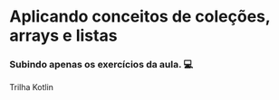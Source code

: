# Aplicando conceitos de coleções, arrays e listas

### Subindo apenas os exercícios da aula. :computer:

Trilha Kotlin